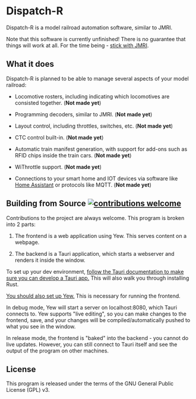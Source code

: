 # Dispatch-R

Dispatch-R is a model railroad automation software, similar to JMRI.

Note that this software is currently unfinished! There is no guarantee that things will work at all. For the time being - [stick with JMRI](https://www.jmri.org/).

## What it does

Dispatch-R is planned to be able to manage several aspects of your model railroad:

* Locomotive rosters, including indicating which locomotives are consisted together. (**Not made yet**)

* Programming decoders, similar to JMRI. (**Not made yet**)

* Layout control, including throttles, switches, etc. (**Not made yet**)

* CTC control built-in. (**Not made yet**)

* Automatic train manifest generation, with support for add-ons such as RFID chips inside the train cars. (**Not made yet**)

* WiThrottle support. (**Not made yet**)

* Connections to your smart home and IOT devices via software like [Home Assistant](https://www.home-assistant.io/) or protocols like MQTT. (**Not made yet**)

## Building from Source [![contributions welcome](https://img.shields.io/badge/contributions-welcome-brightgreen.svg?style=flat)](https://github.com/Jay2645/dispatch-r/issues)

Contributions to the project are always welcome. This program is broken into 2 parts:

1. The frontend is a web application using Yew. This serves content on a webpage.

2. The backend is a Tauri application, which starts a webserver and renders it inside the window.

To set up your dev environment, [follow the Tauri documentation to make sure you can develop a Tauri app.](https://tauri.app/v1/guides/getting-started/prerequisites) This will also walk you through installing Rust.

[You should also set up Yew.](https://yew.rs/docs/getting-started/introduction) This is necessary for running the frontend.

In debug mode, Yew will start a server on localhost:8080, which Tauri connects to. Yew supports "live editing", so you can make changes to the frontend, save, and your changes will be compiled/automatically pushed to what you see in the window.

In release mode, the frontend is "baked" into the backend - you cannot do live updates. However, you can still connect to Tauri itself and see the output of the program on other machines.

## License

This program is released under the terms of the GNU General Public License (GPL) v3.
